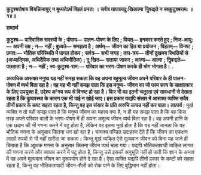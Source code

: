 **कुटुश्बपोषाय वियन्निजायुर्** **न बुध्यतेऽर्थं विहतं प्रमत्त: ।** **सर्वत्र तापत्रयदु:खितात्मा** **निॢवद्यते न स्वकुटुश्बराम: ॥ १४॥** 

**शब्दार्थ** 

**कुटुश्ब—** **पारिवारिक सदस्यों के** **; पोषाय—** **पालन-पोषण के लिए** **; वियत्—** **इनकार करते हुए** **; निज-आयु:—** **अपनी उम्र** **; न—** **नहीं** **; बुध्यते—** **समझता है** **; अर्थम्—** **जीवन का हित या प्रयोजन** **; विहतम्—** **विनष्ट** **; प्रमत्त:—** **भौतिक परिस्थिति में पागल होकर** **;** **सर्वत्र—** **सभी जगह** **; ताप-त्रय—** **तीनों दुखमय स्थितियों से (अध्याति्मक, अधिदैविक तथा अधिभौतिक)** **; दु:खित—** **सताया** **जाकर** **; आत्मा—** **आत्मा** **; निॢवद्यते—** **पछताता है** **; न—** **नहीं** **; स्व-कुटुश्ब-राम:—** **परिवार का भरण-पोषण करके ही भोग** **भोगता है।** **.** 

**अत्यधिक आसक्त मनुष्य यह नहीं समझ सकता कि वह अपना बहुमूल्य जीवन अपने** **परिवार के ही पालन-पोषण में व्यर्थ बिता रहा है। वह यह भी नहीं समझ पाता कि इस मनुष्य-** **जीवन का जो परम सत्य के साक्षात्कार के लिए उपयुक्त है, उद्देश्य अ²श्य रूप से विनष्ट हो रहा** **है। फिर भी वह इतनी चतुरता एवं सावधानी से देखता रहता है कि दुव्र्यवस्था के कारण एक भी** **पाई न खोई जाए। इस प्रकार यद्यपि संसार में आसक्त व्यक्ति सदैव तीनों प्रकार के कष्ट सहता** **रहता है, किन्तु वह इस संसार के प्रति अरुचि उत्पन्न नहीं कर पाता।** **तात्पर्य :** मूर्ख व्यक्ति न तो यही समझ पाता है कि मनुष्य जीवन का महत्त्व क्या है, न ही यह समझ पाता है कि वह किस तरह अपने परिवार वालों के भरण-पोषण में ही अपना अमूल्य जीवन व्यर्थ बिता रहा है। वह अपनी हानि के एक छदाम की भी गणना करने में पटु होता है, लेकिन वह इतना मूर्ख होता है कि यह नहीं जानता कि वह भौतिक गणना के अनुसार कितना धन खो रहा है। चाणक्य पण्डित उदाहरण देते हैं कि जीवन का एकक्षण लाखों रुपयों से भी नहीं खरीदा जा सकता। किन्तु मूर्ख व्यकि्त ऐसे मूल्यवान जीवन को बिना यह जाने ही बिताता है कि आॢथक गणना के अनुसार कितना जीवन व्यर्थ चला गया। यद्यपि भौतिकतावादी व्यकि्त लागत की गणना करने और व्यापार करने में पटु होता है, किन्तु उसे इसकी अनुभूति नहीं हो पाती कि ज्ञान के अभाव में वह अपने मूल्यवान जीवन का दुरूपयोग होने दे रहा है। ऐसा व्यक्ति यद्यपि तीनों प्रकार के कष्टों को सहता रहता है, किन्तु वह भौतिकतावादी जीवन-शैली को रोक पाने के लिए बुद्धिमान नहीं होता।  